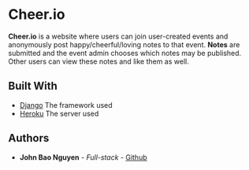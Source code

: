 # Cheer.io

**Cheer.io** is a website where users can join user-created events and anonymously post happy/cheerful/loving notes to that event. **Notes** are submitted and the event admin chooses which notes may be published. Other users can view these notes and like them as well.

## Built With

* [Django](https://www.djangoproject.com/) The framework used
* [Heroku](https://www.heroku.com/) The server used

## Authors

* **John Bao Nguyen** - *Full-stack* - [Github](https://github.com/waejay)


